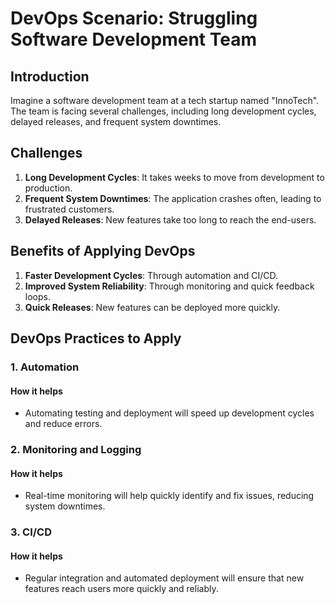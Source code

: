 
# DevOps Scenario: Struggling Software Development Team

## Introduction

Imagine a software development team at a tech startup named "InnoTech". The team is facing several challenges, including long development cycles, delayed releases, and frequent system downtimes.

## Challenges

1. **Long Development Cycles**: It takes weeks to move from development to production.
2. **Frequent System Downtimes**: The application crashes often, leading to frustrated customers.
3. **Delayed Releases**: New features take too long to reach the end-users.

## Benefits of Applying DevOps

1. **Faster Development Cycles**: Through automation and CI/CD.
2. **Improved System Reliability**: Through monitoring and quick feedback loops.
3. **Quick Releases**: New features can be deployed more quickly.

## DevOps Practices to Apply

### 1. Automation

#### How it helps
- Automating testing and deployment will speed up development cycles and reduce errors.

### 2. Monitoring and Logging

#### How it helps
- Real-time monitoring will help quickly identify and fix issues, reducing system downtimes.

### 3. CI/CD

#### How it helps
- Regular integration and automated deployment will ensure that new features reach users more quickly and reliably.
